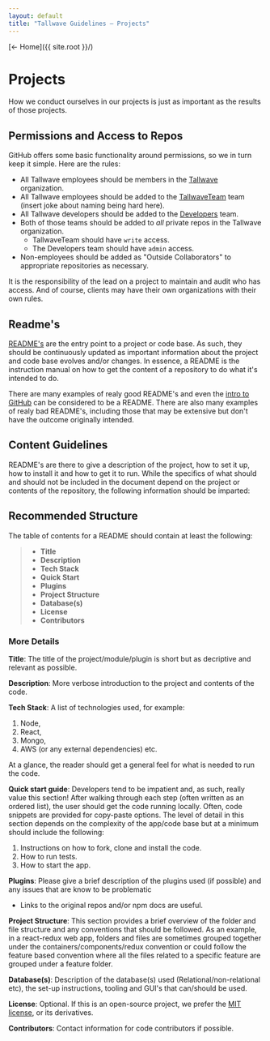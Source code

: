 ```yaml
---
layout: default
title: "Tallwave Guidelines — Projects"
---
```


[&larr; Home]({{ site.root }}/)

# Projects
How we conduct ourselves in our projects is just as important as the results of those projects. 

## Permissions and Access to Repos
GitHub offers some basic functionality around permissions, so we in turn keep it simple. Here are the rules:

* All Tallwave employees should be members in the [Tallwave](https://github.com/tallwave) organization.
* All Tallwave employees should be added to the [TallwaveTeam](https://github.com/orgs/Tallwave/teams/tallwaveteam) team (insert joke about naming being hard here).
* All Tallwave developers should be added to the [Developers](https://github.com/orgs/Tallwave/teams/developers) team.
* Both of those teams should be added to _all_ private repos in the Tallwave organization.
  * TallwaveTeam should have `write` access.
  * The Developers team should have `admin` access.
* Non-employees should be added as "Outside Collaborators" to appropriate repositories as necessary.

It is the responsibility of the lead on a project to maintain and audit who has access. And of course, clients may have their own organizations with their own rules.

## Readme's
[README's](https://en.wikipedia.org/wiki/README) are the entry point to a project or code base. As such, they should be continuously updated as important information about the project and code base evolves and/or changes. In essence, a README is the instruction manual on how to get the content of a repository to do what it's intended to do.

There are many examples of realy good README's and even the [intro to GitHub](https://guides.github.com/activities/hello-world/) can be considered to be a README. There are also many examples of realy bad README's, including those that may be extensive but don't have the outcome originally intended.

## Content Guidelines
README's are there to give a description of the project, how to set it up, how to install it and how to get it to run.
While the specifics of what should and should not be included in the document depend on the project or contents of the repository, the following information should be imparted:

## Recommended Structure
The table of contents for a README should contain at least the following:
> * **Title**
> * **Description**
> * **Tech Stack**
> * **Quick Start**
> * **Plugins**
> * **Project Structure**
> * **Database(s)**
> * **License**
> * **Contributors**

### More Details

**Title**: The title of the project/module/plugin is short but as decriptive and relevant as possible. 

**Description**: More verbose introduction to the project and contents of the code.

**Tech Stack**: A list of technologies used, for example:

1. Node, 
2. React, 
3. Mongo, 
4. AWS (or any external dependencies) etc.
 
At a glance, the reader should get a general feel for what is needed to run the code.

**Quick start guide**: Developers tend to be impatient and, as such, really value this section! After walking through each step (often written as an ordered list), the user should get the code running locally. Often, code snippets are provided for copy-paste options. The level of detail in this section depends on the complexity of the app/code base but at a minimum should include the following:

1. Instructions on how to fork, clone and install the code.
2. How to run tests.
3. How to start the app.

**Plugins**: Please give a brief description of the plugins used (if possible) and any issues that are know to be problematic
 - Links to the original repos and/or npm docs are useful.

**Project Structure**: This section provides a brief overview of the folder and file structure and any conventions that should be followed. As an example, in a react-redux web app, folders and files are sometimes grouped together under the containers/components/redux convention or could follow the feature based convention where all the files related to a specific feature are grouped under a feature folder.

**Database(s)**: Description of the database(s) used (Relational/non-relational etc), the set-up instructions, tooling and GUI's that can/should be used.

**License**: Optional. If this is an open-source project, we prefer the [MIT license](https://opensource.org/licenses/MIT), or its derivatives. 

**Contributors**: Contact information for code contributors if possible.